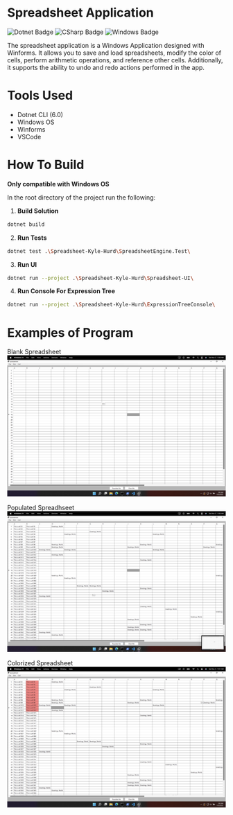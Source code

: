 # Spreadsheet Application

<img
    src="https://img.shields.io/badge/dotnet-512BD4?style=for-the-badge&logo=dotnet&logoColor=white"
    alt="Dotnet Badge" />
<img
    src="https://img.shields.io/badge/CSharp-239120?style=for-the-badge&logo=csharp&logoColor=white"
    alt="CSharp Badge" />
<img
    src="https://img.shields.io/badge/Windows-0078D6?style=for-the-badge&logo=windows&logoColor=white"
    alt="Windows Badge" />

The spreadsheet application is a Windows Application designed with Winforms.
It allows you to save and load spreadsheets, modify the color
of cells, perform arithmetic operations, and reference other cells.
Additionally, it supports the ability to undo and redo actions
performed in the app.

# Tools Used

- Dotnet CLI (6.0)
- Windows OS
- Winforms
- VSCode

# How To Build

__Only compatible with Windows OS__

In the root directory of the project run the following:

1. __Build Solution__
```bash
dotnet build
```

2. __Run Tests__
```bash
dotnet test .\Spreadsheet-Kyle-Hurd\SpreadsheetEngine.Test\
```


3. __Run UI__
```bash
dotnet run --project .\Spreadsheet-Kyle-Hurd\Spreadsheet-UI\
```

4. __Run Console For Expression Tree__
```bash
dotnet run --project .\Spreadsheet-Kyle-Hurd\ExpressionTreeConsole\
```

# Examples of Program

Blank Spreadsheet
![Blank Spreadsheet](./imgs/BlankSpreadsheet.png)

Populated Spreadhseet
![Populated Spreadsheet](./imgs/PopulatedSpreadsheet.png)

Colorized Spreadsheet
![Colorized Spreadhseet](./imgs/ColorizedSpreadsheet.png)